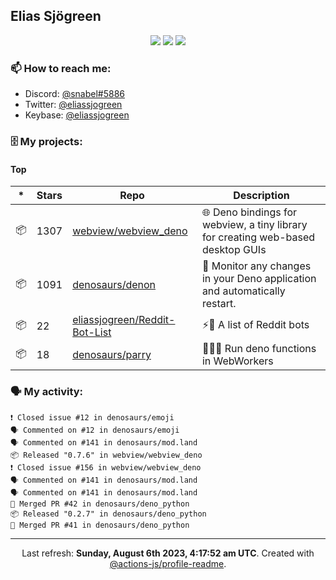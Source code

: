 ## Elias Sjögreen

<p align="center">
  <img src="https://img.shields.io/badge/🎂-dec. 2003-success" />
  <img src="https://img.shields.io/badge/🌎-Stockholm-informational" />
  <img src="https://img.shields.io/badge/👦-He/Him-informational" />
</p>

### 📫 How to reach me:

- Discord: [@snabel#5886](https://discord.com/users/267978757799673866)
- Twitter: [@eliassjogreen](https://twitter.com/eliassjogreen)
- Keybase: [@eliassjogreen](https://keybase.io/eliassjogreen)

### 🗄 My projects:

#### Top
|*|Stars|Repo|Description|
|---|---|---|---|
| 📦 | 1307 | [webview/webview_deno](https://github.com/webview/webview_deno) | 🌐 Deno bindings for webview, a tiny library for creating web-based desktop GUIs |
| 📦 | 1091 | [denosaurs/denon](https://github.com/denosaurs/denon) | 👀 Monitor any changes in your Deno application and automatically restart. |
| 📦 | 22 | [eliassjogreen/Reddit-Bot-List](https://github.com/eliassjogreen/Reddit-Bot-List) | ⚡️🤖 A list of Reddit bots |
| 📦 | 18 | [denosaurs/parry](https://github.com/denosaurs/parry) | 👷🏽‍♂️ Run deno functions in WebWorkers |

### 🗣 My activity:

```
❗️ Closed issue #12 in denosaurs/emoji
🗣 Commented on #12 in denosaurs/emoji
🗣 Commented on #141 in denosaurs/mod.land
📦 Released "0.7.6" in webview/webview_deno
❗️ Closed issue #156 in webview/webview_deno
🗣 Commented on #141 in denosaurs/mod.land
🗣 Commented on #141 in denosaurs/mod.land
🎉 Merged PR #42 in denosaurs/deno_python
📦 Released "0.2.7" in denosaurs/deno_python
🎉 Merged PR #41 in denosaurs/deno_python
```

------------
<p align="center">Last refresh: <b>Sunday, August 6th 2023, 4:17:52 am UTC</b>. Created with <a href=https://github.com/marketplace/actions/profile-readme>@actions-js/profile-readme</a>.</p>
